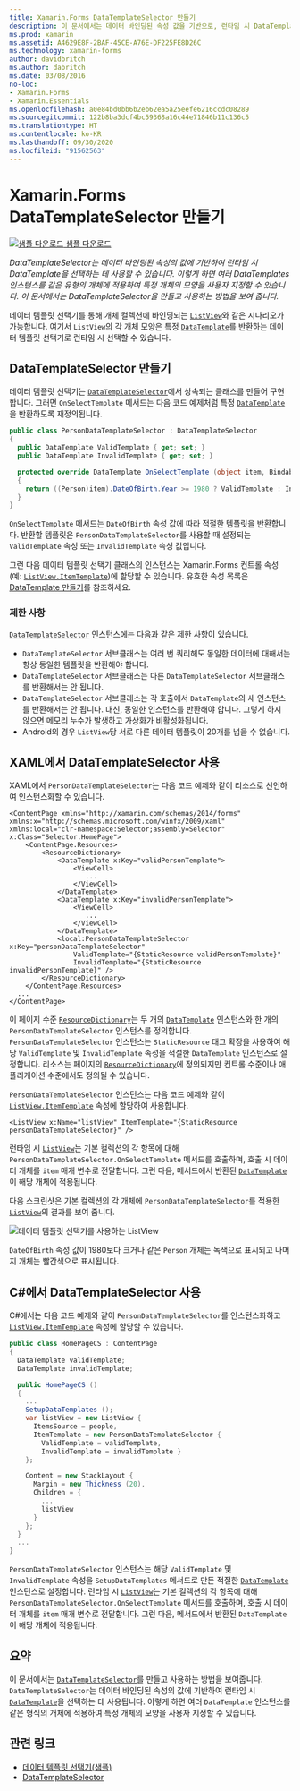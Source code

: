 ```yaml
---
title: Xamarin.Forms DataTemplateSelector 만들기
description: 이 문서에서는 데이터 바인딩된 속성 값을 기반으로, 런타임 시 DataTemplate을 선택하는 데 사용할 수 있는 DataTemplateSelector를 만들고 사용하는 방법을 보여 줍니다.
ms.prod: xamarin
ms.assetid: A4629E8F-2BAF-45CE-A76E-DF225FE8D26C
ms.technology: xamarin-forms
author: davidbritch
ms.author: dabritch
ms.date: 03/08/2016
no-loc:
- Xamarin.Forms
- Xamarin.Essentials
ms.openlocfilehash: a0e84bd0bb6b2eb62ea5a25eefe6216ccdc08289
ms.sourcegitcommit: 122b8ba3dcf4bc59368a16c44e71846b11c136c5
ms.translationtype: HT
ms.contentlocale: ko-KR
ms.lasthandoff: 09/30/2020
ms.locfileid: "91562563"
---
```

# <a name="creating-a-no-locxamarinforms-datatemplateselector"></a>Xamarin.Forms DataTemplateSelector 만들기

[![샘플 다운로드](~/media/shared/download.png) 샘플 다운로드](https://docs.microsoft.com/samples/xamarin/xamarin-forms-samples/templates-datatemplateselector)

_DataTemplateSelector는 데이터 바인딩된 속성의 값에 기반하여 런타임 시 DataTemplate을 선택하는 데 사용할 수 있습니다. 이렇게 하면 여러 DataTemplates 인스턴스를 같은 유형의 개체에 적용하여 특정 개체의 모양을 사용자 지정할 수 있습니다. 이 문서에서는 DataTemplateSelector을 만들고 사용하는 방법을 보여 줍니다._

데이터 템플릿 선택기를 통해 개체 컬렉션에 바인딩되는 [`ListView`](xref:Xamarin.Forms.ListView)와 같은 시나리오가 가능합니다. 여기서 `ListView`의 각 개체 모양은 특정 [`DataTemplate`](xref:Xamarin.Forms.DataTemplate)를 반환하는 데이터 템플릿 선택기로 런타임 시 선택할 수 있습니다.

## <a name="creating-a-datatemplateselector"></a>DataTemplateSelector 만들기

데이터 템플릿 선택기는 [`DataTemplateSelector`](xref:Xamarin.Forms.DataTemplateSelector)에서 상속되는 클래스를 만들어 구현합니다. 그러면 `OnSelectTemplate` 메서드는 다음 코드 예제처럼 특정 [`DataTemplate`](xref:Xamarin.Forms.DataTemplate)을 반환하도록 재정의됩니다.

```csharp
public class PersonDataTemplateSelector : DataTemplateSelector
{
  public DataTemplate ValidTemplate { get; set; }
  public DataTemplate InvalidTemplate { get; set; }

  protected override DataTemplate OnSelectTemplate (object item, BindableObject container)
  {
    return ((Person)item).DateOfBirth.Year >= 1980 ? ValidTemplate : InvalidTemplate;
  }
}
```

`OnSelectTemplate` 메서드는 `DateOfBirth` 속성 값에 따라 적절한 템플릿을 반환합니다. 반환할 템플릿은 `PersonDataTemplateSelector`를 사용할 때 설정되는 `ValidTemplate` 속성 또는 `InvalidTemplate` 속성 값입니다.

그런 다음 데이터 템플릿 선택기 클래스의 인스턴스는 Xamarin.Forms 컨트롤 속성(예: [`ListView.ItemTemplate`](xref:Xamarin.Forms.ItemsView`1))에 할당할 수 있습니다. 유효한 속성 목록은 [DataTemplate 만들기](~/xamarin-forms/app-fundamentals/templates/data-templates/creating.md)를 참조하세요.

### <a name="limitations"></a>제한 사항

[`DataTemplateSelector`](xref:Xamarin.Forms.DataTemplateSelector) 인스턴스에는 다음과 같은 제한 사항이 있습니다.

- `DataTemplateSelector` 서브클래스는 여러 번 쿼리해도 동일한 데이터에 대해서는 항상 동일한 템플릿을 반환해야 합니다.
- `DataTemplateSelector` 서브클래스는 다른 `DataTemplateSelector` 서브클래스를 반환해서는 안 됩니다.
- `DataTemplateSelector` 서브클래스는 각 호출에서 `DataTemplate`의 새 인스턴스를 반환해서는 안 됩니다. 대신, 동일한 인스턴스를 반환해야 합니다. 그렇게 하지 않으면 메모리 누수가 발생하고 가상화가 비활성화됩니다.
- Android의 경우 `ListView`당 서로 다른 데이터 템플릿이 20개를 넘을 수 없습니다.

## <a name="consuming-a-datatemplateselector-in-xaml"></a>XAML에서 DataTemplateSelector 사용

XAML에서 `PersonDataTemplateSelector`는 다음 코드 예제와 같이 리소스로 선언하여 인스턴스화할 수 있습니다.

```xaml
<ContentPage xmlns="http://xamarin.com/schemas/2014/forms" xmlns:x="http://schemas.microsoft.com/winfx/2009/xaml" xmlns:local="clr-namespace:Selector;assembly=Selector" x:Class="Selector.HomePage">
    <ContentPage.Resources>
        <ResourceDictionary>
            <DataTemplate x:Key="validPersonTemplate">
                <ViewCell>
                   ...
                </ViewCell>
            </DataTemplate>
            <DataTemplate x:Key="invalidPersonTemplate">
                <ViewCell>
                   ...
                </ViewCell>
            </DataTemplate>
            <local:PersonDataTemplateSelector x:Key="personDataTemplateSelector"
                ValidTemplate="{StaticResource validPersonTemplate}"
                InvalidTemplate="{StaticResource invalidPersonTemplate}" />
        </ResourceDictionary>
    </ContentPage.Resources>
  ...
</ContentPage>
```

이 페이지 수준 [`ResourceDictionary`](xref:Xamarin.Forms.ResourceDictionary)는 두 개의 [`DataTemplate`](xref:Xamarin.Forms.DataTemplate) 인스턴스와 한 개의 `PersonDataTemplateSelector` 인스턴스를 정의합니다. `PersonDataTemplateSelector` 인스턴스는 `StaticResource` 태그 확장을 사용하여 해당 `ValidTemplate` 및 `InvalidTemplate` 속성을 적절한 `DataTemplate` 인스턴스로 설정합니다. 리소스는 페이지의 [`ResourceDictionary`](xref:Xamarin.Forms.ResourceDictionary)에 정의되지만 컨트롤 수준이나 애플리케이션 수준에서도 정의될 수 있습니다.

`PersonDataTemplateSelector` 인스턴스는 다음 코드 예제와 같이 [`ListView.ItemTemplate`](xref:Xamarin.Forms.ItemsView`1) 속성에 할당하여 사용합니다.

```xaml
<ListView x:Name="listView" ItemTemplate="{StaticResource personDataTemplateSelector}" />
```

런타임 시 [`ListView`](xref:Xamarin.Forms.ListView)는 기본 컬렉션의 각 항목에 대해 `PersonDataTemplateSelector.OnSelectTemplate` 메서드를 호출하며, 호출 시 데이터 개체를 `item` 매개 변수로 전달합니다. 그런 다음, 메서드에서 반환된 [`DataTemplate`](xref:Xamarin.Forms.DataTemplate)이 해당 개체에 적용됩니다.

다음 스크린샷은 기본 컬렉션의 각 개체에 `PersonDataTemplateSelector`를 적용한 [`ListView`](xref:Xamarin.Forms.ListView)의 결과를 보여 줍니다.

![데이터 템플릿 선택기를 사용하는 ListView](selector-images/data-template-selector.png)

`DateOfBirth` 속성 값이 1980보다 크거나 같은 `Person` 개체는 녹색으로 표시되고 나머지 개체는 빨간색으로 표시됩니다.

## <a name="consuming-a-datatemplateselector-in-cnum"></a>C&num;에서 DataTemplateSelector 사용

C#에서는 다음 코드 예제와 같이 `PersonDataTemplateSelector`를 인스턴스화하고 [`ListView.ItemTemplate`](xref:Xamarin.Forms.ItemsView`1) 속성에 할당할 수 있습니다.

```csharp
public class HomePageCS : ContentPage
{
  DataTemplate validTemplate;
  DataTemplate invalidTemplate;

  public HomePageCS ()
  {
    ...
    SetupDataTemplates ();
    var listView = new ListView {
      ItemsSource = people,
      ItemTemplate = new PersonDataTemplateSelector {
        ValidTemplate = validTemplate,
        InvalidTemplate = invalidTemplate }
    };

    Content = new StackLayout {
      Margin = new Thickness (20),
      Children = {
        ...
        listView
      }
    };
  }
  ...  
}
```

`PersonDataTemplateSelector` 인스턴스는 해당 `ValidTemplate` 및 `InvalidTemplate` 속성을 `SetupDataTemplates` 메서드로 만든 적절한 [`DataTemplate`](xref:Xamarin.Forms.DataTemplate) 인스턴스로 설정합니다. 런타임 시 [`ListView`](xref:Xamarin.Forms.ListView)는 기본 컬렉션의 각 항목에 대해 `PersonDataTemplateSelector.OnSelectTemplate` 메서드를 호출하며, 호출 시 데이터 개체를 `item` 매개 변수로 전달합니다. 그런 다음, 메서드에서 반환된 `DataTemplate`이 해당 개체에 적용됩니다.

## <a name="summary"></a>요약

이 문서에서는 [`DataTemplateSelector`](xref:Xamarin.Forms.DataTemplateSelector)를 만들고 사용하는 방법을 보여줍니다. `DataTemplateSelector`는 데이터 바인딩된 속성의 값에 기반하여 런타임 시 [`DataTemplate`](xref:Xamarin.Forms.DataTemplate)을 선택하는 데 사용됩니다. 이렇게 하면 여러 `DataTemplate` 인스턴스를 같은 형식의 개체에 적용하여 특정 개체의 모양을 사용자 지정할 수 있습니다.

## <a name="related-links"></a>관련 링크

- [데이터 템플릿 선택기(샘플)](/samples/xamarin/xamarin-forms-samples/templates-datatemplateselector)
- [DataTemplateSelector](xref:Xamarin.Forms.DataTemplateSelector)